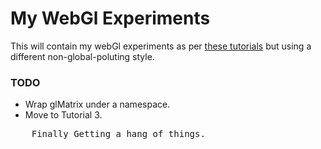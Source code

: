 My WebGl Experiments
====================

This will contain my webGl experiments as per [these tutorials](http://learningwebgl.com/blog/?page_id=1217) but using a different non-global-poluting style.

###	TODO

*	Wrap glMatrix under a namespace.
* 	Move to Tutorial 3.

<pre>
	Finally Getting a hang of things.
</pre>